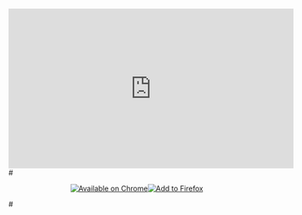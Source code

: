 #
#
<link href="favicon.png" rel="shortcut icon" type="image/png"></link>
<center>
<iframe width="560" height="315" src="https://www.youtube.com/embed/611TW315pZM" frameborder="0" allowfullscreen></iframe>
</center>
#

<center><p><a id="chromelink" href="https://chrome.google.com/webstore/detail/1clickbom/mflpmlediakefinapghmabapjeippfdi"><img id="chromeimage" src="https://raw.githubusercontent.com/monostable/1clickBOM/master/readme_images/chrome.png" alt="Available on Chrome" /></a><a href=https://addons.mozilla.org/firefox/downloads/latest/634060/addon-634060-latest.xpi><img alt="Add to Firefox" src="https://raw.githubusercontent.com/monostable/1clickBOM/master/readme_images/firefox.png"></a></p></center>
<script type"text/javascript">

    //fix favicon on firefox (due to github.io hosting)
    link=document.createElement("link");
    link.setAttribute("href", "favicon.png");
    link.setAttribute("rel", "shortcut icon");
    link.setAttribute("type", "image/png");
    document.head.appendChild(link);

    //add quick installation for chrome to link and track it
    var chromelink = document.getElementById("chromelink");
    if (/Chrome/.test(navigator.userAgent)) {
        chromelink.href = "#";
        chromelink.onclick = function () {
            chrome.webstore.install(undefined, function () {
                _paq.push(['trackEvent', 'Install', 'chrome-install']);
            });
        };
    }

</script>
#

